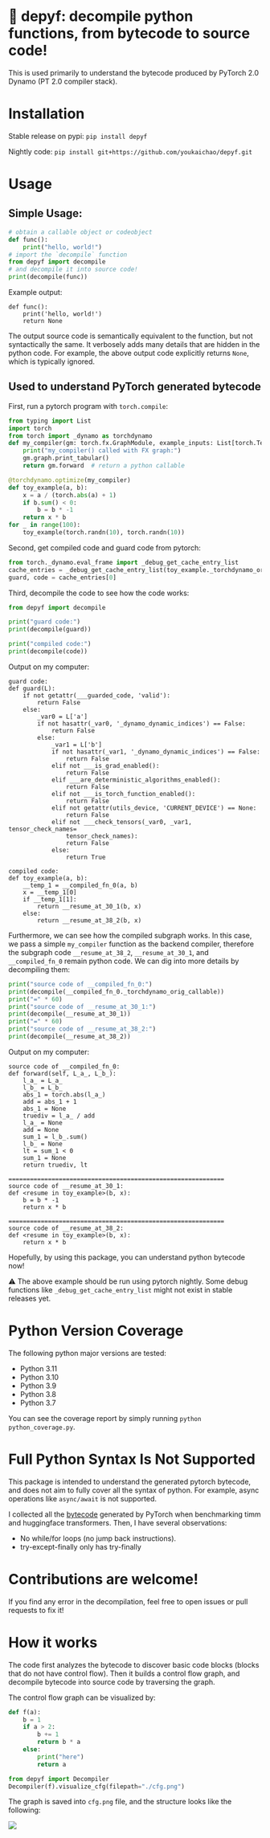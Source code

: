 # 🐍 depyf: decompile python functions, from bytecode to source code!

This is used primarily to understand the bytecode produced by PyTorch 2.0 Dynamo (PT 2.0 compiler stack).

# Installation

Stable release on pypi: `pip install depyf`

Nightly code: `pip install git+https://github.com/youkaichao/depyf.git`

# Usage

## Simple Usage:

```python
# obtain a callable object or codeobject
def func():
    print("hello, world!")
# import the `decompile` function
from depyf import decompile
# and decompile it into source code!
print(decompile(func))
```

Example output:

```text
def func():
    print('hello, world!')
    return None
```

The output source code is semantically equivalent to the function, but not syntactically the same. It verbosely adds many details that are hidden in the python code. For example, the above output code explicitly returns `None`, which is typically ignored.

## Used to understand PyTorch generated bytecode

First, run a pytorch program with `torch.compile`:

```python
from typing import List
import torch
from torch import _dynamo as torchdynamo
def my_compiler(gm: torch.fx.GraphModule, example_inputs: List[torch.Tensor]):
    print("my_compiler() called with FX graph:")
    gm.graph.print_tabular()
    return gm.forward  # return a python callable

@torchdynamo.optimize(my_compiler)
def toy_example(a, b):
    x = a / (torch.abs(a) + 1)
    if b.sum() < 0:
        b = b * -1
    return x * b
for _ in range(100):
    toy_example(torch.randn(10), torch.randn(10))
```

Second, get compiled code and guard code from pytorch:

```python
from torch._dynamo.eval_frame import _debug_get_cache_entry_list
cache_entries = _debug_get_cache_entry_list(toy_example._torchdynamo_orig_callable.__code__)
guard, code = cache_entries[0]
```

Third, decompile the code to see how the code works:

```python
from depyf import decompile

print("guard code:")
print(decompile(guard))

print("compiled code:")
print(decompile(code))
```

Output on my computer:

```text
guard code:
def guard(L):
    if not getattr(___guarded_code, 'valid'):
        return False
    else:
        _var0 = L['a']
        if not hasattr(_var0, '_dynamo_dynamic_indices') == False:
            return False
        else:
            _var1 = L['b']
            if not hasattr(_var1, '_dynamo_dynamic_indices') == False:
                return False
            elif not ___is_grad_enabled():
                return False
            elif ___are_deterministic_algorithms_enabled():
                return False
            elif not ___is_torch_function_enabled():
                return False
            elif not getattr(utils_device, 'CURRENT_DEVICE') == None:
                return False
            elif not ___check_tensors(_var0, _var1, tensor_check_names=
                tensor_check_names):
                return False
            else:
                return True

compiled code:
def toy_example(a, b):
    __temp_1 = __compiled_fn_0(a, b)
    x = __temp_1[0]
    if __temp_1[1]:
        return __resume_at_30_1(b, x)
    else:
        return __resume_at_38_2(b, x)
```

Furthermore, we can see how the compiled subgraph works. In this case, we pass a simple ``my_compiler`` function as the backend compiler, therefore the subgraph code ``__resume_at_38_2``, ``__resume_at_30_1``, and ``__compiled_fn_0`` remain python code. We can dig into more details by decompiling them:

```python
print("source code of __compiled_fn_0:")
print(decompile(__compiled_fn_0._torchdynamo_orig_callable))
print("=" * 60)
print("source code of __resume_at_30_1:")
print(decompile(__resume_at_30_1))
print("=" * 60)
print("source code of __resume_at_38_2:")
print(decompile(__resume_at_38_2))
```

Output on my computer:

```text
source code of __compiled_fn_0:
def forward(self, L_a_, L_b_):
    l_a_ = L_a_
    l_b_ = L_b_
    abs_1 = torch.abs(l_a_)
    add = abs_1 + 1
    abs_1 = None
    truediv = l_a_ / add
    l_a_ = None
    add = None
    sum_1 = l_b_.sum()
    l_b_ = None
    lt = sum_1 < 0
    sum_1 = None
    return truediv, lt

============================================================
source code of __resume_at_30_1:
def <resume in toy_example>(b, x):
    b = b * -1
    return x * b

============================================================
source code of __resume_at_38_2:
def <resume in toy_example>(b, x):
    return x * b
```

Hopefully, by using this package, you can understand python bytecode now!

:warning: The above example should be run using pytorch nightly. Some debug functions like `_debug_get_cache_entry_list` might not exist in stable releases yet.

# Python Version Coverage

The following python major versions are tested:

- Python 3.11
- Python 3.10
- Python 3.9
- Python 3.8
- Python 3.7

You can see the coverage report by simply running `python python_coverage.py`.

# Full Python Syntax Is Not Supported

This package is intended to understand the generated pytorch bytecode, and does not aim to fully cover all the syntax of python. For example, async operations like `async/await` is not supported.

I collected all the [bytecode](https://github.com/youkaichao/depyf/tree/master/pytorch_bytecode) generated by PyTorch when benchmarking timm and huggingface transformers. Then, I have several observations:

- No while/for loops (no jump back instructions).
- try-except-finally only has try-finally

# Contributions are welcome!

If you find any error in the decompilation, feel free to open issues or pull requests to fix it!

# How it works

The code first analyzes the bytecode to discover basic code blocks (blocks that do not have control flow). Then it builds a control flow graph, and decompile bytecode into source code by traversing the graph.

The control flow graph can be visualized by:

```python
def f(a):
    b = 1
    if a > 2:
        b += 1
        return b * a
    else:
        print("here")
        return a

from depyf import Decompiler
Decompiler(f).visualize_cfg(filepath="./cfg.png")
```

The graph is saved into `cfg.png` file, and the structure looks like the following:

![](cfg.png)
